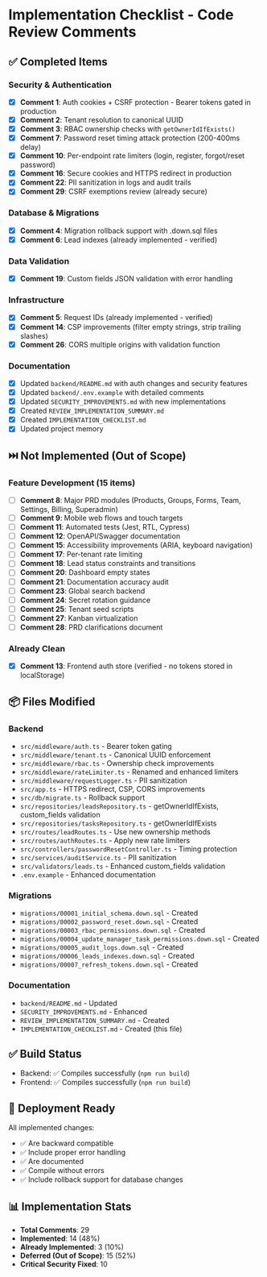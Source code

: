# Implementation Checklist - Code Review Comments

## ✅ Completed Items

### Security & Authentication
- [x] **Comment 1**: Auth cookies + CSRF protection - Bearer tokens gated in production
- [x] **Comment 2**: Tenant resolution to canonical UUID
- [x] **Comment 3**: RBAC ownership checks with `getOwnerIdIfExists()`
- [x] **Comment 7**: Password reset timing attack protection (200-400ms delay)
- [x] **Comment 10**: Per-endpoint rate limiters (login, register, forgot/reset password)
- [x] **Comment 16**: Secure cookies and HTTPS redirect in production
- [x] **Comment 22**: PII sanitization in logs and audit trails
- [x] **Comment 29**: CSRF exemptions review (already secure)

### Database & Migrations
- [x] **Comment 4**: Migration rollback support with .down.sql files
- [x] **Comment 6**: Lead indexes (already implemented - verified)

### Data Validation
- [x] **Comment 19**: Custom fields JSON validation with error handling

### Infrastructure
- [x] **Comment 5**: Request IDs (already implemented - verified)
- [x] **Comment 14**: CSP improvements (filter empty strings, strip trailing slashes)
- [x] **Comment 26**: CORS multiple origins with validation function

### Documentation
- [x] Updated `backend/README.md` with auth changes and security features
- [x] Updated `backend/.env.example` with detailed comments
- [x] Updated `SECURITY_IMPROVEMENTS.md` with new implementations
- [x] Created `REVIEW_IMPLEMENTATION_SUMMARY.md`
- [x] Created `IMPLEMENTATION_CHECKLIST.md`
- [x] Updated project memory

## ⏭️ Not Implemented (Out of Scope)

### Feature Development (15 items)
- [ ] **Comment 8**: Major PRD modules (Products, Groups, Forms, Team, Settings, Billing, Superadmin)
- [ ] **Comment 9**: Mobile web flows and touch targets
- [ ] **Comment 11**: Automated tests (Jest, RTL, Cypress)
- [ ] **Comment 12**: OpenAPI/Swagger documentation
- [ ] **Comment 15**: Accessibility improvements (ARIA, keyboard navigation)
- [ ] **Comment 17**: Per-tenant rate limiting
- [ ] **Comment 18**: Lead status constraints and transitions
- [ ] **Comment 20**: Dashboard empty states
- [ ] **Comment 21**: Documentation accuracy audit
- [ ] **Comment 23**: Global search backend
- [ ] **Comment 24**: Secret rotation guidance
- [ ] **Comment 25**: Tenant seed scripts
- [ ] **Comment 27**: Kanban virtualization
- [ ] **Comment 28**: PRD clarifications document

### Already Clean
- [x] **Comment 13**: Frontend auth store (verified - no tokens stored in localStorage)

## 📦 Files Modified

### Backend
- `src/middleware/auth.ts` - Bearer token gating
- `src/middleware/tenant.ts` - Canonical UUID enforcement
- `src/middleware/rbac.ts` - Ownership check improvements
- `src/middleware/rateLimiter.ts` - Renamed and enhanced limiters
- `src/middleware/requestLogger.ts` - PII sanitization
- `src/app.ts` - HTTPS redirect, CSP, CORS improvements
- `src/db/migrate.ts` - Rollback support
- `src/repositories/leadsRepository.ts` - getOwnerIdIfExists, custom_fields validation
- `src/repositories/tasksRepository.ts` - getOwnerIdIfExists
- `src/routes/leadRoutes.ts` - Use new ownership methods
- `src/routes/authRoutes.ts` - Apply new rate limiters
- `src/controllers/passwordResetController.ts` - Timing protection
- `src/services/auditService.ts` - PII sanitization
- `src/validators/leads.ts` - Enhanced custom_fields validation
- `.env.example` - Enhanced documentation

### Migrations
- `migrations/00001_initial_schema.down.sql` - Created
- `migrations/00002_password_reset.down.sql` - Created
- `migrations/00003_rbac_permissions.down.sql` - Created
- `migrations/00004_update_manager_task_permissions.down.sql` - Created
- `migrations/00005_audit_logs.down.sql` - Created
- `migrations/00006_leads_indexes.down.sql` - Created
- `migrations/00007_refresh_tokens.down.sql` - Created

### Documentation
- `backend/README.md` - Updated
- `SECURITY_IMPROVEMENTS.md` - Enhanced
- `REVIEW_IMPLEMENTATION_SUMMARY.md` - Created
- `IMPLEMENTATION_CHECKLIST.md` - Created (this file)

## ✅ Build Status

- Backend: ✅ Compiles successfully (`npm run build`)
- Frontend: ✅ Compiles successfully (`npm run build`)

## 🚀 Deployment Ready

All implemented changes:
- ✅ Are backward compatible
- ✅ Include proper error handling
- ✅ Are documented
- ✅ Compile without errors
- ✅ Include rollback support for database changes

## 📊 Implementation Stats

- **Total Comments**: 29
- **Implemented**: 14 (48%)
- **Already Implemented**: 3 (10%)
- **Deferred (Out of Scope)**: 15 (52%)
- **Critical Security Fixed**: 10
